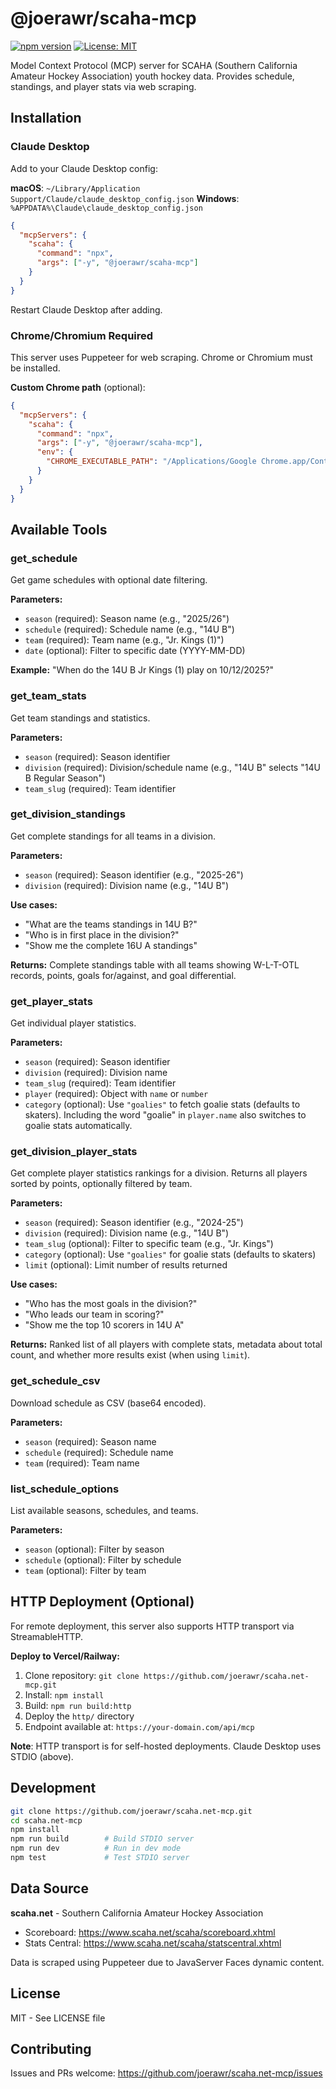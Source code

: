 # @joerawr/scaha-mcp

[![npm version](https://badge.fury.io/js/@joerawr%2Fscaha-mcp.svg)](https://www.npmjs.com/package/@joerawr/scaha-mcp)
[![License: MIT](https://img.shields.io/badge/License-MIT-yellow.svg)](https://opensource.org/licenses/MIT)

Model Context Protocol (MCP) server for SCAHA (Southern California Amateur Hockey Association) youth hockey data. Provides schedule, standings, and player stats via web scraping.

## Installation

### Claude Desktop

Add to your Claude Desktop config:

**macOS**: `~/Library/Application Support/Claude/claude_desktop_config.json`
**Windows**: `%APPDATA%\Claude\claude_desktop_config.json`

```json
{
  "mcpServers": {
    "scaha": {
      "command": "npx",
      "args": ["-y", "@joerawr/scaha-mcp"]
    }
  }
}
```

Restart Claude Desktop after adding.

### Chrome/Chromium Required

This server uses Puppeteer for web scraping. Chrome or Chromium must be installed.

**Custom Chrome path** (optional):
```json
{
  "mcpServers": {
    "scaha": {
      "command": "npx",
      "args": ["-y", "@joerawr/scaha-mcp"],
      "env": {
        "CHROME_EXECUTABLE_PATH": "/Applications/Google Chrome.app/Contents/MacOS/Google Chrome"
      }
    }
  }
}
```

## Available Tools

### get_schedule
Get game schedules with optional date filtering.

**Parameters:**
- `season` (required): Season name (e.g., "2025/26")
- `schedule` (required): Schedule name (e.g., "14U B")
- `team` (required): Team name (e.g., "Jr. Kings (1)")
- `date` (optional): Filter to specific date (YYYY-MM-DD)

**Example:** "When do the 14U B Jr Kings (1) play on 10/12/2025?"

### get_team_stats
Get team standings and statistics.

**Parameters:**
- `season` (required): Season identifier
- `division` (required): Division/schedule name (e.g., "14U B" selects "14U B Regular Season")
- `team_slug` (required): Team identifier

### get_division_standings
Get complete standings for all teams in a division.

**Parameters:**
- `season` (required): Season identifier (e.g., "2025-26")
- `division` (required): Division name (e.g., "14U B")

**Use cases:**
- "What are the teams standings in 14U B?"
- "Who is in first place in the division?"
- "Show me the complete 16U A standings"

**Returns:** Complete standings table with all teams showing W-L-T-OTL records, points, goals for/against, and goal differential.

### get_player_stats
Get individual player statistics.

**Parameters:**
- `season` (required): Season identifier
- `division` (required): Division name
- `team_slug` (required): Team identifier
- `player` (required): Object with `name` or `number`
- `category` (optional): Use `"goalies"` to fetch goalie stats (defaults to skaters). Including the word "goalie" in `player.name` also switches to goalie stats automatically.

### get_division_player_stats
Get complete player statistics rankings for a division. Returns all players sorted by points, optionally filtered by team.

**Parameters:**
- `season` (required): Season identifier (e.g., "2024-25")
- `division` (required): Division name (e.g., "14U B")
- `team_slug` (optional): Filter to specific team (e.g., "Jr. Kings")
- `category` (optional): Use `"goalies"` for goalie stats (defaults to skaters)
- `limit` (optional): Limit number of results returned

**Use cases:**
- "Who has the most goals in the division?"
- "Who leads our team in scoring?"
- "Show me the top 10 scorers in 14U A"

**Returns:** Ranked list of all players with complete stats, metadata about total count, and whether more results exist (when using `limit`).

### get_schedule_csv
Download schedule as CSV (base64 encoded).

**Parameters:**
- `season` (required): Season name
- `schedule` (required): Schedule name
- `team` (required): Team name

### list_schedule_options
List available seasons, schedules, and teams.

**Parameters:**
- `season` (optional): Filter by season
- `schedule` (optional): Filter by schedule
- `team` (optional): Filter by team

## HTTP Deployment (Optional)

For remote deployment, this server also supports HTTP transport via StreamableHTTP.

**Deploy to Vercel/Railway:**
1. Clone repository: `git clone https://github.com/joerawr/scaha.net-mcp.git`
2. Install: `npm install`
3. Build: `npm run build:http`
4. Deploy the `http/` directory
5. Endpoint available at: `https://your-domain.com/api/mcp`

**Note**: HTTP transport is for self-hosted deployments. Claude Desktop uses STDIO (above).

## Development

```bash
git clone https://github.com/joerawr/scaha.net-mcp.git
cd scaha.net-mcp
npm install
npm run build        # Build STDIO server
npm run dev          # Run in dev mode
npm test             # Test STDIO server
```

## Data Source

**scaha.net** - Southern California Amateur Hockey Association
- Scoreboard: https://www.scaha.net/scaha/scoreboard.xhtml
- Stats Central: https://www.scaha.net/scaha/statscentral.xhtml

Data is scraped using Puppeteer due to JavaServer Faces dynamic content.

## License

MIT - See LICENSE file

## Contributing

Issues and PRs welcome: https://github.com/joerawr/scaha.net-mcp/issues
